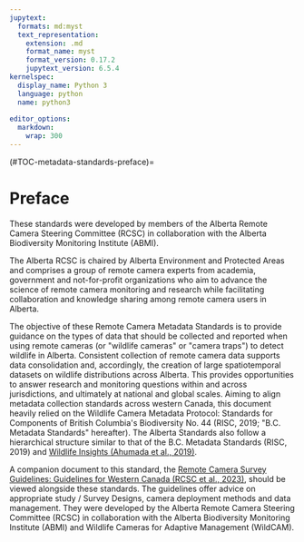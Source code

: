 ```yaml
---
jupytext:
  formats: md:myst
  text_representation:
    extension: .md
    format_name: myst
    format_version: 0.17.2
    jupytext_version: 6.5.4
kernelspec:
  display_name: Python 3
  language: python
  name: python3
  
editor_options: 
  markdown: 
    wrap: 300
---
```


(#TOC-metadata-standards-preface)=

# Preface

These standards were developed by members of the Alberta Remote Camera Steering Committee (RCSC) in collaboration with the Alberta Biodiversity Monitoring Institute (ABMI).

The Alberta RCSC is chaired by Alberta Environment and Protected Areas and comprises a group of remote camera experts from academia, government and not-for-profit organizations who aim to advance the science of remote camera monitoring and research while facilitating collaboration and knowledge sharing among remote camera users in Alberta.

The objective of these Remote Camera Metadata Standards is to provide guidance on the types of data that should be collected and reported when using remote cameras (or "wildlife cameras" or "camera traps") to detect wildlife in Alberta. Consistent collection of remote camera data supports data consolidation and, accordingly, the creation of large spatiotemporal datasets on wildlife distributions across Alberta. This provides opportunities to answer research and monitoring questions within and across jurisdictions, and ultimately at national and global scales. Aiming to align metadata collection standards across western Canada, this document heavily relied on the Wildlife Camera Metadata Protocol: Standards for Components of British Columbia's Biodiversity No. 44 (RISC, 2019; "B.C. Metadata Standards" hereafter). The Alberta Standards also follow a hierarchical structure similar to that of the B.C. Metadata Standards (RISC, 2019) and [Wildlife Insights (Ahumada et al., 2019)](https://www.wildlifeinsights.org/).

A companion document to this standard, the [Remote Camera Survey Guidelines: Guidelines for Western Canada (RCSC et al., 2023)](#remote-cam-survey-guidelines), should be viewed alongside these standards. The guidelines offer advice on appropriate study / Survey Designs, camera deployment methods and data management. They were developed by the Alberta Remote Camera Steering Committee (RCSC) in collaboration with the Alberta Biodiversity Monitoring Institute (ABMI) and Wildlife Cameras for Adaptive Management (WildCAM).
